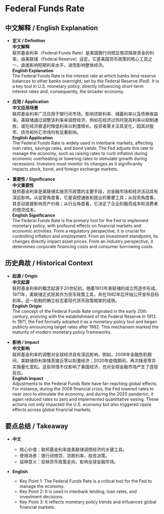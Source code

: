 # Federal Funds Rate

## 中文解释 / English Explanation

* **定义 / Definition**  
  **中文解释**  
  联邦基金利率（Federal Funds Rate）是美国银行间相互借贷隔夜资金的利率，由美联储（Federal Reserve）设定。它是美国货币政策的核心工具之一，直接影响短期利率水平，进而影响整体经济。  
  **English Explanation**  
  The Federal Funds Rate is the interest rate at which banks lend reserve balances to other banks overnight, set by the Federal Reserve (Fed). It is a key tool in U.S. monetary policy, directly influencing short-term interest rates and, consequently, the broader economy.

* **应用 / Application**  
  **中文应用场景**  
  联邦基金利率广泛应用于银行间市场，影响贷款利率、储蓄利率以及债券收益率。美联储通过调整该利率来调控经济，例如在经济过热时提高利率以抑制通胀，或在经济衰退时降低利率以刺激增长。投资者需关注其变化，因其对股市、债市和外汇市场均有显著影响。  
  **English Application**  
  The Federal Funds Rate is widely used in interbank markets, affecting loan rates, savings rates, and bond yields. The Fed adjusts this rate to manage the economy, such as raising rates to curb inflation during economic overheating or lowering rates to stimulate growth during recessions. Investors must monitor its changes as it significantly impacts stock, bond, and foreign exchange markets.

* **重要性 / Significance**  
  **中文重要性**  
  联邦基金利率是美联储实施货币政策的主要手段，对金融市场和经济活动具有深远影响。从监管角度看，它是调控通胀和就业的重要工具；从投资角度看，其变动直接影响资产价格；从行业角度看，它决定了企业的融资成本和消费者的借贷成本。  
  **English Significance**  
  The Federal Funds Rate is the primary tool for the Fed to implement monetary policy, with profound effects on financial markets and economic activities. From a regulatory perspective, it is crucial for controlling inflation and employment. From an investment standpoint, its changes directly impact asset prices. From an industry perspective, it determines corporate financing costs and consumer borrowing costs.

## 历史典故 / Historical Context

* **起源 / Origin**  
  **中文起源**  
  联邦基金利率的概念起源于20世纪初，随着1913年美联储的成立而逐步形成。1971年，美联储正式将其作为货币政策工具，并在1982年后开始公开宣布目标利率。这一机制的确立标志着现代货币政策框架的成熟。  
  **English Origin**  
  The concept of the Federal Funds Rate originated in the early 20th century, evolving with the establishment of the Federal Reserve in 1913. In 1971, the Fed formally adopted it as a monetary policy tool and began publicly announcing target rates after 1982. This mechanism marked the maturity of modern monetary policy frameworks.

* **影响 / Impact**  
  **中文影响**  
  联邦基金利率的调整对全球经济具有深远影响。例如，2008年金融危机期间，美联储将利率降至接近零以刺激经济；2020年疫情期间，再次降至零并实施量化宽松。这些举措不仅影响了美国经济，也对全球金融市场产生了连锁反应。  
  **English Impact**  
  Adjustments to the Federal Funds Rate have far-reaching global effects. For instance, during the 2008 financial crisis, the Fed lowered rates to near zero to stimulate the economy, and during the 2020 pandemic, it again reduced rates to zero and implemented quantitative easing. These actions not only impacted the U.S. economy but also triggered ripple effects across global financial markets.

## 要点总结 / Takeaway

* **中文**  
  - 核心价值：联邦基金利率是美联储调控经济的关键工具。  
  - 使用场景：银行间借贷、贷款利率、投资决策。  
  - 延伸意义：反映货币政策走向，影响全球金融市场。  

* **English**  
  - Key Point 1: The Federal Funds Rate is a critical tool for the Fed to manage the economy.  
  - Key Point 2: It is used in interbank lending, loan rates, and investment decisions.  
  - Key Point 3: It reflects monetary policy trends and influences global financial markets.